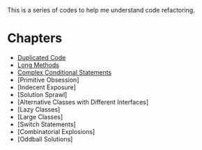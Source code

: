 This is a series of codes to help me understand code refactoring.

# Chapters

- [Duplicated Code](https://github.com/davs28/Code-Refactoring/blob/main/part-01.md)
- [Long Methods](https://github.com/davs28/Code-Refactoring/blob/main/part-02.md)
- [Complex Conditional Statements](https://github.com/davs28/Code-Refactoring/blob/main/part-03.md)
- [Primitive Obsession]
- [Indecent Exposure]
- [Solution Sprawl]
- [Alternative Classes with Different Interfaces]
- [Lazy Classes]
- [Large Classes]
- [Switch Statements]
- [Combinatorial Explosions]
- [Oddball Solutions]
